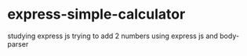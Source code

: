 # express-simple-calculator
studying express js 
trying to add 2 numbers using express js and body-parser